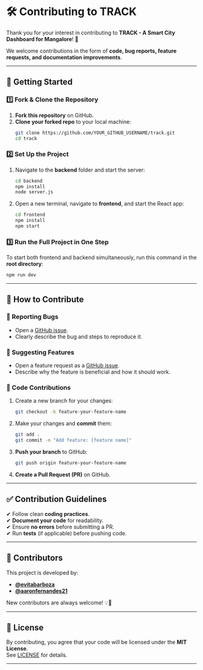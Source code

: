 # 🛠️ Contributing to TRACK  

Thank you for your interest in contributing to **TRACK - A Smart City Dashboard for Mangalore**! 🎉  

We welcome contributions in the form of **code, bug reports, feature requests, and documentation improvements**.  

---

## 🚀 Getting Started  

### 1️⃣ **Fork & Clone the Repository**  
1. **Fork this repository** on GitHub.  
2. **Clone your forked repo** to your local machine:  
   ```sh
   git clone https://github.com/YOUR_GITHUB_USERNAME/track.git
   cd track
   ```

### 2️⃣ **Set Up the Project**  
1. Navigate to the **backend** folder and start the server:  
   ```sh
   cd backend
   npm install
   node server.js
   ```
2. Open a new terminal, navigate to **frontend**, and start the React app:  
   ```sh
   cd frontend
   npm install
   npm start
   ```

### 3️⃣ **Run the Full Project in One Step**  
To start both frontend and backend simultaneously, run this command in the **root directory**:  
```sh
npm run dev
```

---

## 📝 How to Contribute  

### 🔹 Reporting Bugs  
- Open a [GitHub issue](https://github.com/evitabarboza/track/issues).  
- Clearly describe the bug and steps to reproduce it.  

### 🔹 Suggesting Features  
- Open a feature request as a [GitHub issue](https://github.com/evitabarboza/track/issues).  
- Describe why the feature is beneficial and how it should work.  

### 🔹 Code Contributions  
1. Create a new branch for your changes:  
   ```sh
   git checkout -b feature-your-feature-name
   ```
2. Make your changes and **commit** them:  
   ```sh
   git add .
   git commit -m "Add feature: [feature name]"
   ```
3. **Push your branch** to GitHub:  
   ```sh
   git push origin feature-your-feature-name
   ```
4. **Create a Pull Request (PR)** on GitHub.  

---

## ✅ Contribution Guidelines  

✔ Follow clean **coding practices**.  
✔ **Document your code** for readability.  
✔ Ensure **no errors** before submitting a PR.  
✔ Run **tests** (if applicable) before pushing code.  

---

## 👥 Contributors  

This project is developed by:  
- **[@evitabarboza](https://github.com/evitabarboza)**  
- **[@aaronfernandes21](https://github.com/aaronfernandes21)**  

New contributors are always welcome! 💡🚀  

---

## 📜 License  

By contributing, you agree that your code will be licensed under the **MIT License**.  
See [LICENSE](LICENSE) for details.  

---

